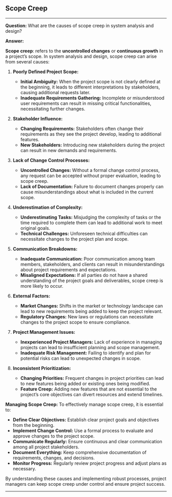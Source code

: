 ## Scope Creep
---

**Question:** What are the causes of scope creep in system analysis and design?

**Answer:**

**Scope creep**: refers to the **uncontrolled changes** or **continuous growth** in a project’s scope. In system analysis and design, scope creep can arise from several causes:

1. **Poorly Defined Project Scope:**
   - **Initial Ambiguity:** When the project scope is not clearly defined at the beginning, it leads to different interpretations by stakeholders, causing additional requests later.
   - **Inadequate Requirements Gathering:** Incomplete or misunderstood user requirements can result in missing critical functionalities, necessitating further changes.

2. **Stakeholder Influence:**
   - **Changing Requirements:** Stakeholders often change their requirements as they see the project develop, leading to additional features.
   - **New Stakeholders:** Introducing new stakeholders during the project can result in new demands and requirements.

3. **Lack of Change Control Processes:**
   - **Uncontrolled Changes:** Without a formal change control process, any request can be accepted without proper evaluation, leading to scope creep.
   - **Lack of Documentation:** Failure to document changes properly can cause misunderstandings about what is included in the current scope.

4. **Underestimation of Complexity:**
   - **Underestimating Tasks:** Misjudging the complexity of tasks or the time required to complete them can lead to additional work to meet original goals.
   - **Technical Challenges:** Unforeseen technical difficulties can necessitate changes to the project plan and scope.

5. **Communication Breakdowns:**
   - **Inadequate Communication:** Poor communication among team members, stakeholders, and clients can result in misunderstandings about project requirements and expectations.
   - **Misaligned Expectations:** If all parties do not have a shared understanding of the project goals and deliverables, scope creep is more likely to occur.

6. **External Factors:**
   - **Market Changes:** Shifts in the market or technology landscape can lead to new requirements being added to keep the project relevant.
   - **Regulatory Changes:** New laws or regulations can necessitate changes to the project scope to ensure compliance.

7. **Project Management Issues:**
   - **Inexperienced Project Managers:** Lack of experience in managing projects can lead to insufficient planning and scope management.
   - **Inadequate Risk Management:** Failing to identify and plan for potential risks can lead to unexpected changes in scope.

8. **Inconsistent Prioritization:**
   - **Changing Priorities:** Frequent changes in project priorities can lead to new features being added or existing ones being modified.
   - **Feature Creep:** Adding new features that are not essential to the project’s core objectives can divert resources and extend timelines.

**Managing Scope Creep:**
To effectively manage scope creep, it is essential to:
   - **Define Clear Objectives:** Establish clear project goals and objectives from the beginning.
   - **Implement Change Control:** Use a formal process to evaluate and approve changes to the project scope.
   - **Communicate Regularly:** Ensure continuous and clear communication among all project stakeholders.
   - **Document Everything:** Keep comprehensive documentation of requirements, changes, and decisions.
   - **Monitor Progress:** Regularly review project progress and adjust plans as necessary.

By understanding these causes and implementing robust processes, project managers can keep scope creep under control and ensure project success.

---
